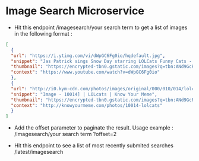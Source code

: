 # Image Search Microservice 

- Hit this endpoint /imagesearch/your search term to get a list of images in the following format :
```json
[
  {
  "url": "https://i.ytimg.com/vi/dWpGC6Fg0io/hqdefault.jpg",
  "snippet": "Jas Patrick sings Snow Day starring LOLCats Funny Cats - YouTube",
  "thumbnail": "https://encrypted-tbn0.gstatic.com/images?q=tbn:ANd9GcRNMCLSl2dHm87xTU6uMFZD0Jym2E-4lAaSdJzfc_6OkeB_CdF1vjgZZsR2",
  "context": "https://www.youtube.com/watch?v=dWpGC6Fg0io"
  },
  {
  "url": "http://i0.kym-cdn.com/photos/images/original/000/010/014/lolcats-funny-pictures-leroy-jenkins.jpg",
  "snippet": "Image - 10014] | LOLcats | Know Your Meme",
  "thumbnail": "https://encrypted-tbn0.gstatic.com/images?q=tbn:ANd9GcRe_pDSRjgo3sEUaNo0xOOjh_frpTjCy1VyoPG-hh0aK7aRvfTDlXPnx-Q",
  "context": "http://knowyourmeme.com/photos/10014-lolcats"
  }
]
```

- Add the offset parameter to paginate the result. Usage example : /imagesearch/your search term ?offset=2  

- Hit this endpoint to see a list of most recently submited searches 
/latest/imagesearch 
